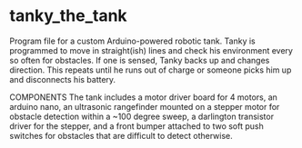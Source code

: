 # tanky_the_tank
Program file for a custom Arduino-powered robotic tank. Tanky is programmed to move in straight(ish) lines and check his environment every so often for obstacles. If one is sensed, Tanky backs up and changes direction.  This repeats until he runs out of charge or someone picks him up and disconnects his battery.

COMPONENTS
The tank includes a motor driver board for 4 motors, an arduino nano, an ultrasonic rangefinder mounted on a stepper motor for obstacle detection within a ~100 degree sweep, a darlington transistor driver for the stepper, and a front bumper attached to two soft push switches for obstacles that are difficult to detect otherwise.
